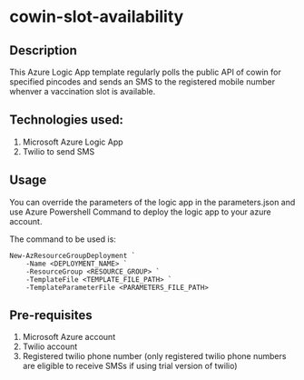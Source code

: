 # cowin-slot-availability

## Description
This Azure Logic App template regularly polls the public API of cowin for specified pincodes and sends an SMS to the registered mobile number whenver a vaccination slot is available.

## Technologies used:
1. Microsoft Azure Logic App
2. Twilio to send SMS

## Usage
You can override the parameters of the logic app in the parameters.json and use Azure Powershell Command to deploy the logic app to your azure account.

The command to be used is:
```
New-AzResourceGroupDeployment `
	-Name <DEPLOYMENT_NAME> `
	-ResourceGroup <RESOURCE_GROUP> `
	-TemplateFile <TEMPLATE_FILE_PATH> `
	-TemplateParameterFile <PARAMETERS_FILE_PATH>	
```

## Pre-requisites
1. Microsoft Azure account
2. Twilio account
3. Registered twilio phone number (only registered twilio phone numbers are eligible to receive SMSs if using trial version of twilio)
